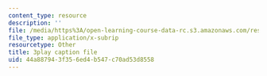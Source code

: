 ```yaml
---
content_type: resource
description: ''
file: /media/https%3A/open-learning-course-data-rc.s3.amazonaws.com/res-5-0001-digital-lab-techniques-manual-spring-2007/44a887943f356ed4b547c70ad53d8558_mn-u-7fRQv4.srt
file_type: application/x-subrip
resourcetype: Other
title: 3play caption file
uid: 44a88794-3f35-6ed4-b547-c70ad53d8558
---
```

